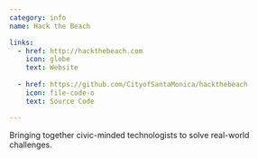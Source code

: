 ```yaml
---
category: info
name: Hack the Beach

links:
  - href: http://hackthebeach.com
    icon: globe
    text: Website
    
  - href: https://github.com/CityofSantaMonica/hackthebeach
    icon: file-code-o
    text: Source Code

---
```


Bringing together civic-minded technologists to solve real-world challenges.